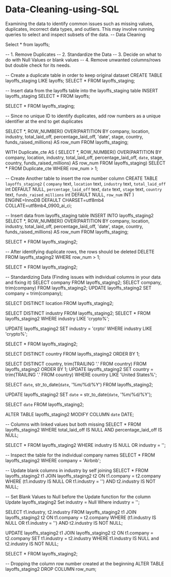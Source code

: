 # Data-Cleaning-using-SQL
Examining the data to identify common issues such as missing values, duplicates, incorrect data types, and outliers. This may involve running queries to select and inspect subsets of the data.
-- Data Cleaning

Select * from layoffs;

-- 1. Remove Duplicates
-- 2. Standardize the Data
-- 3. Decide on what to do with Null Values or blank values
-- 4. Remove unwanted columns/rows but double check for its needs.

-- Create a duplicate table in order to keep original dataset
CREATE TABLE layoffs_staging LIKE layoffs;
SELECT * FROM layoffs_staging;

-- Insert data from the layoffs table into the layoffs_staging table
INSERT layoffs_staging SELECT * FROM layoffs;

SELECT * FROM layoffs_staging;

-- Since no unique ID to identify duplicates, add row numbers as a unique identifier at the end to get duplicates

SELECT *, ROW_NUMBER() OVER(PARTITION BY company, location, industry, total_laid_off, percentage_laid_off,
'date', stage, country, funds_raised_millions) AS row_num FROM layoffs_staging; 

WITH Duplicate_cte AS 
( SELECT *, ROW_NUMBER() OVER(PARTITION BY company, location, industry, total_laid_off, percentage_laid_off,
`date`, stage, country, funds_raised_millions) AS row_num FROM layoffs_staging)
SELECT * FROM Duplicate_cte WHERE row_num > 1;

-- Create Another table to insert the row number column 
CREATE TABLE `layoffs_staging2` (
  `company` text,
  `location` text,
  `industry` text,
  `total_laid_off` int DEFAULT NULL,
  `percentage_laid_off` text,
  `date` text,
  `stage` text,
  `country` text,
  `funds_raised_millions` int DEFAULT NULL,
  `row_num` INT
) ENGINE=InnoDB DEFAULT CHARSET=utf8mb4 COLLATE=utf8mb4_0900_ai_ci;

-- Insert data from layoffs_staging table
INSERT INTO layoffs_staging2
SELECT *, ROW_NUMBER() OVER(PARTITION BY company, location, industry, total_laid_off, percentage_laid_off,
'date', stage, country, funds_raised_millions) AS row_num FROM layoffs_staging; 

SELECT * FROM layoffs_staging2;

-- After identifying duplicate rows, the rows should be deleted
DELETE FROM layoffs_staging2 WHERE row_num > 1;

SELECT * FROM layoffs_staging2;

-- Standardizing Data (Finding issues with individual columns in your data and fixing it)
SELECT company FROM layoffs_staging2;
SELECT company, trim(company) FROM layoffs_staging2;
UPDATE layoffs_staging2 SET company = trim(company);

SELECT DISTINCT location FROM layoffs_staging2;

SELECT DISTINCT industry FROM layoffs_staging2;
SELECT * FROM layoffs_staging2 WHERE industry LIKE 'crypto%';

UPDATE layoffs_staging2 SET industry = 'crpto' WHERE industry LIKE 'crypto%';

SELECT * FROM layoffs_staging2;

SELECT DISTINCT country FROM layoffs_staging2 ORDER BY 1;

SELECT DISTINCT country, trim(TRAILING '.' FROM country) FROM layoffs_staging2 ORDER BY 1;
UPDATE layoffs_staging2
SET country = trim(TRAILING '.' FROM country)
WHERE country LIKE 'United States%';

SELECT `date`, str_to_date(`date`, '%m/%d/%Y') FROM layoffs_staging2;

UPDATE layoffs_staging2 SET `date` = str_to_date(`date`, '%m/%d/%Y');

SELECT `date` FROM layoffs_staging2;

ALTER TABLE layoffs_staging2 MODIFY COLUMN `date` DATE;

-- Columns with linked values but both missing 
SELECT * FROM layoffs_staging2
WHERE total_laid_off IS NULL AND percentage_laid_off IS NULL;

SELECT * FROM layoffs_staging2
WHERE industry IS NULL OR industry = '';

-- Inspect the table for the individual company names
SELECT * FROM layoffs_staging2
WHERE company = 'Airbnb';

-- Update blank columns in industry by  self joining
SELECT * FROM layoffs_staging2 t1 JOIN layoffs_staging2 t2
ON t1.company = t2.company WHERE (t1.industry IS NULL OR t1.industry = '')
AND t2.industry IS NOT NULL;

-- Set Blank Values to Null before the Update function for the column
Update layoffs_staging2
Set industry = Null Where industry = '';

SELECT t1.industry, t2.industry FROM layoffs_staging2 t1 JOIN layoffs_staging2 t2
ON t1.company = t2.company WHERE (t1.industry IS NULL OR t1.industry = '')
AND t2.industry IS NOT NULL;

UPDATE layoffs_staging2 t1
JOIN layoffs_staging2 t2 
ON t1.company = t2.company
SET t1.industry = t2.industry
WHERE t1.industry IS NULL and t2.industry IS NOT NULL;

SELECT * FROM layoffs_staging2;

-- Dropping the column row number created at the beginning
ALTER TABLE layoffs_staging2
DROP COLUMN row_num;
